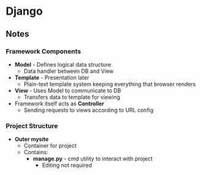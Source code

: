 # Django

## Notes  
  
### **Framework Components**
* **Model** - Defines logical data structure
  * Data handler between DB and View
* **Template** - Presentation later
  * Plain-text template system keeping everything that browser renders
* **View** - Uses Model to communicate to DB
  * Transfers data to template for viewing
* Framework itself acts as **Controller**
  * Sending requests to views according to URL config

### **Project Structure**
* **Outer mysite**
  * Container for project
  * Contains:
    * **manage.py** - cmd utility to interact with project
      * Editing not required